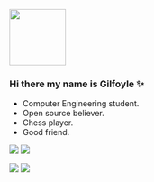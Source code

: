 <a href="URL_REDIRECT" target="blank"><img align="" src="https://user-images.githubusercontent.com/66886118/160284414-df1f0cc7-6820-446f-880f-4ef7773908d9.gif" height="100" /></a>  
### Hi there my name is Gilfoyle ✨
- Computer Engineering student.
- Open source believer.
- Chess player.
- Good friend.

<!--
**devhindo/devhindo** is a ✨ _special_ ✨ repository because its `README.md` (this file) appears on your GitHub profile.

Here are some ideas to get you started:

- 🔭 I’m currently working on ...
- 🌱 I’m currently learning ...
- 👯 I’m looking to collaborate on ...
- 🤔 I’m looking for help with ...
- 💬 Ask me about ...![Uploading Gilfoyle.gif…]()

- 📫 How to reach me: ...
- 😄 Pronouns: ...
- ⚡ Fun fact: ...
-->
![](https://raw.githubusercontent.com/devhindo/github-stats/master/generated/overview.svg#gh-dark-mode-only)
![](https://raw.githubusercontent.com/devhindo/github-stats/master/generated/overview.svg#gh-light-mode-only)

![](https://raw.githubusercontent.com/devhindo/github-stats/master/generated/languages.svg#gh-dark-mode-only)
![](https://raw.githubusercontent.com/devhindo/github-stats/master/generated/languages.svg#gh-light-mode-only)

